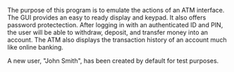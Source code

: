 The purpose of this program is to emulate the actions of an ATM interface. The GUI provides an easy to ready display and keypad. It also offers password protectection. After logging in with an authenticated ID and PIN, the user will be able to withdraw, deposit, and transfer money into an account. The ATM also displays the transaction history of an account much like online banking. 

A new user, "John Smith", has been created by default for test purposes.
